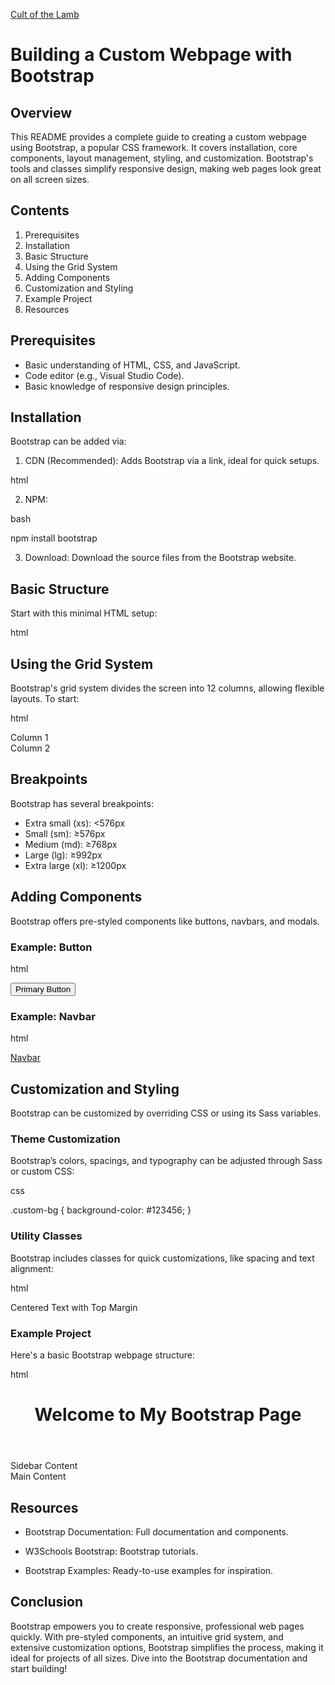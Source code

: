 [Cult of the Lamb](https://bretjohnson1.github.io/atlas-bootstrap/)



# Building a Custom Webpage with Bootstrap

## Overview

This README provides a complete guide to creating a custom webpage using Bootstrap, a popular CSS framework. It covers installation, core components, layout management, styling, and customization. Bootstrap's tools and classes simplify responsive design, making web pages look great on all screen sizes.

## Contents

1. Prerequisites
2. Installation
3. Basic Structure
4. Using the Grid System
5. Adding Components
6. Customization and Styling
7. Example Project
8. Resources

## Prerequisites
* Basic understanding of HTML, CSS, and JavaScript.
* Code editor (e.g., Visual Studio Code).
* Basic knowledge of responsive design principles.

## Installation

Bootstrap can be added via:

1. CDN (Recommended): Adds Bootstrap via a link, ideal for quick setups.

html

<link rel="stylesheet" href="https://cdn.jsdelivr.net/npm/bootstrap@5.3.0/dist/css/bootstrap.min.css">

2. NPM:

bash

npm install bootstrap

3. Download: Download the source files from the Bootstrap website.

## Basic Structure

Start with this minimal HTML setup:

html

<!DOCTYPE html>
<html lang="en">
<head>
    <meta charset="UTF-8">
    <meta name="viewport" content="width=device-width, initial-scale=1">
    <title>Bootstrap Custom Webpage</title>
    <link rel="stylesheet" href="https://cdn.jsdelivr.net/npm/bootstrap@5.3.0/dist/css/bootstrap.min.css">
</head>
<body>
    <!-- Content goes here -->
    <script src="https://cdn.jsdelivr.net/npm/bootstrap@5.3.0/dist/js/bootstrap.bundle.min.js"></script>
</body>
</html>

## Using the Grid System

Bootstrap's grid system divides the screen into 12 columns, allowing flexible layouts. To start:

html

<div class="container">
    <div class="row">
        <div class="col-md-6">Column 1</div>
        <div class="col-md-6">Column 2</div>
    </div>
</div>

## Breakpoints

Bootstrap has several breakpoints:

* Extra small (xs): <576px
* Small (sm): ≥576px
* Medium (md): ≥768px
* Large (lg): ≥992px
* Extra large (xl): ≥1200px

## Adding Components

Bootstrap offers pre-styled components like buttons, navbars, and modals.

### Example: Button

html

<button class="btn btn-primary">Primary Button</button>

### Example: Navbar

html

<nav class="navbar navbar-expand-lg navbar-light bg-light">
    <a class="navbar-brand" href="#">Navbar</a>
</nav>

## Customization and Styling

Bootstrap can be customized by overriding CSS or using its Sass variables.

### Theme Customization

Bootstrap’s colors, spacings, and typography can be adjusted through Sass or custom CSS:

css

.custom-bg {
    background-color: #123456;
}

### Utility Classes

Bootstrap includes classes for quick customizations, like spacing and text alignment:

html

<div class="mt-3 text-center">Centered Text with Top Margin</div>

### Example Project

Here's a basic Bootstrap webpage structure:

html

<!DOCTYPE html>
<html lang="en">
<head>
    <meta charset="UTF-8">
    <title>Bootstrap Webpage</title>
    <link href="https://cdn.jsdelivr.net/npm/bootstrap@5.3.0/dist/css/bootstrap.min.css" rel="stylesheet">
</head>
<body>
    <header class="bg-primary text-white text-center p-4">
        <h1>Welcome to My Bootstrap Page</h1>
    </header>
    <main class="container my-4">
        <div class="row">
            <div class="col-md-4 p-3">
                <div class="bg-light p-3 border">Sidebar Content</div>
            </div>
            <div class="col-md-8 p-3">
                <div class="bg-light p-3 border">Main Content</div>
            </div>
        </div>
    </main>
</body>
</html>

## Resources

* Bootstrap Documentation: Full documentation and components.

* W3Schools Bootstrap: Bootstrap tutorials.

* Bootstrap Examples: Ready-to-use examples for inspiration.

## Conclusion

Bootstrap empowers you to create responsive, professional web pages quickly. With pre-styled components, an intuitive grid system, and extensive customization options, Bootstrap simplifies the process, making it ideal for projects of all sizes. Dive into the Bootstrap documentation and start building!
